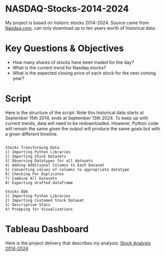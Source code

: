 # NASDAQ-Stocks-2014-2024

My project is based on historic stocks 2014-2024. Source came from [Nasdaq.com](https://www.nasdaq.com/market-activity/quotes/historical), can only download up to ten years worth of historical data.

# Key Questions & Objectives

* How many shares of stocks have been traded for the day?
* What is the current trend for Nasdaq stocks?
* What is the expected closing price of each stock for the next coming year?

# Script

Here is the structure of the script: Note this historical data starts at September 15th 2014, ends at September 13th 2024. To keep up with current trends, data will need to be redownloaded. However, Python code will remain the same given the output will produce the same goals but with a given different timeline.
```

Stocks Transforming Data
1) Importing Python Libraries
2) Importing Stock Datasets
3) Observing Datatypes for all datasets
4) Adding Additional Columns to Each Dataset
5) Converting values of columns to appropriate datatype
6) Checking For Duplicates
7) Combine All Datasets
8) Exporting drafted dataframe

Stocks EDA
1) Importing Python Libraries
2) Importing Customed Stock Dataset
3) Descriptive Stats
4) Prepping for Visualizations

```
# Tableau Dashboard

Here is the project delivery that describes my analysis: [Stock Analysis 2014-2024](https://public.tableau.com/app/profile/matthew3308/viz/StockAnalysis2014-2024/StockAnalysis?publish=yes)
